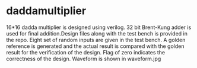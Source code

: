 # daddamultiplier
 16*16 dadda multiplier is designed using verilog. 
  32 bit Brent-Kung adder is used for final addition.Design files along with the test bench is provided in the repo. Eight set of random inputs are given in the test bench. A golden reference is generated and the actual result is compared with the golden result for the verification of the design. Flag of zero indicates the correctness of the design. Waveform is shown in waveform.jpg

